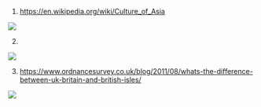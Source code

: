 1) https://en.wikipedia.org/wiki/Culture_of_Asia

![](https://upload.wikimedia.org/wikipedia/commons/4/46/Subasia.jpg)

2) 

![](http://2.bp.blogspot.com/-QLbY3aR1CSo/TvA43ISfseI/AAAAAAAAI8U/BGwgjnN6KQw/s1600/800px-Silk_route.jpg)


3) https://www.ordnancesurvey.co.uk/blog/2011/08/whats-the-difference-between-uk-britain-and-british-isles/

![](https://www.ordnancesurvey.co.uk/blog/wp-content/uploads/2011/08/GB-UK-BI-3.png)

